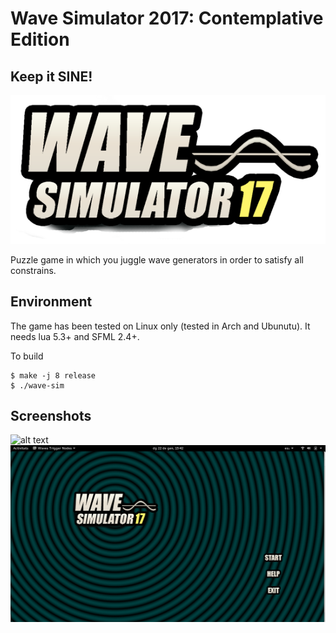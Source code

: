 # Wave Simulator 2017: Contemplative Edition
## Keep it SINE!

![alt text]( https://github.com/ani300/ggj-2017/blob/master/res/pictures/logo.png?raw=true "KEEP IT SINE!")

Puzzle game in which you juggle wave generators in order to satisfy all constrains.


## Environment
The game has been tested on Linux only (tested in Arch and Ubunutu).
It needs lua 5.3+ and SFML 2.4+.

To build
```shell
$ make -j 8 release
$ ./wave-sim
```

## Screenshots
![alt text]( https://github.com/ani300/ggj-2017/blob/master/res/features.png?raw=true "KEEP IT SINE!")
![alt text]( https://github.com/ani300/ggj-2017/blob/master/res/menu.png?raw=true "KEEP IT SINE!")
